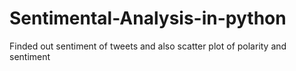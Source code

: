 # Sentimental-Analysis-in-python
Finded out sentiment of tweets and also scatter plot of polarity and sentiment
